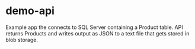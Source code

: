 # demo-api
Example app the connects to SQL Server containing a Product table. API returns Products and writes output as JSON to a text file that gets stored in blob storage.

